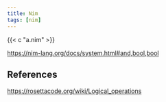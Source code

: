 ```yaml
---
title: Nim
tags: [nim]
---
```


{{< c "a.nim" >}}

<https://nim-lang.org/docs/system.html#and,bool,bool>

## References

<https://rosettacode.org/wiki/Logical_operations>
